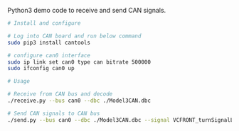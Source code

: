 Python3 demo code to receive and send CAN signals.

```bash
# Install and configure

# Log into CAN board and run below command
sudo pip3 install cantools

# configure can0 interface
sudo ip link set can0 type can bitrate 500000
sudo ifconfig can0 up
```

```bash
# Usage

# Receive from CAN bus and decode
./receive.py --bus can0 --dbc ./Model3CAN.dbc

# Send CAN signals to CAN bus
./send.py --bus can0 --dbc ./Model3CAN.dbc --signal VCFRONT_turnSignalLeftStatus --value 1
```
